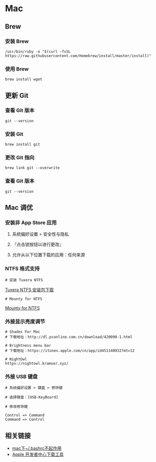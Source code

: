 # Mac

## Brew

### 安装 Brew
	/usr/bin/ruby -e "$(curl -fsSL https://raw.githubusercontent.com/Homebrew/install/master/install)"

### 使用 Brew
	brew install wget
	
## 更新 Git
	
### 查看 Git 版本
	git --version

### 安装 Git
	brew install git
	
### 更改 Git 指向
	brew link git --overwrite
	
### 查看 Git 版本
	git --version
	
## Mac 调优

### 安装非 App Store 应用

1. 系统偏好设置 > 安全性与隐私
	
2. 『点击锁按钮以进行更改』
	
3. 允许从以下位置下载的应用：任何来源

### NTFS 格式支持

	# 安装 Tuxera NTFS	
[Tuxera NTFS 安装包下载](https://share.weiyun.com/5QqqT4V)

	# Mounty for NTFS
[Mounty for NTFS](https://mounty.app/)

### 外接显示亮度调节

	# Shades For Mac
	# 下载地址：http://dl.pconline.com.cn/download/420090-1.html

	# Brightness menu bar
	# 下载地址：https://itunes.apple.com/cn/app/id451140932?mt=12
	
	# NightOwl
	https://nightowl.kramser.xyz/


### 外接 USB 键盘
	
	# 系统偏好设置 > 键盘 > 修饰键
	
	# 选择键盘：[USB-KeyBoard]
	
	# 修改修饰键
		
	Control => Command
	Command => Control

## 相关链接

- [mac下~/.bashrc不起作用](https://www.mobibrw.com/2017/6029)
- [Apple 开发者中心下载工具](https://developer.apple.com/download/more/)




